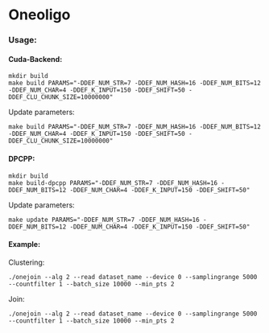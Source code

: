 # Oneoligo

### Usage:

#### Cuda-Backend: 

```
mkdir build
make build PARAMS="-DDEF_NUM_STR=7 -DDEF_NUM_HASH=16 -DDEF_NUM_BITS=12 -DDEF_NUM_CHAR=4 -DDEF_K_INPUT=150 -DDEF_SHIFT=50 -DDEF_CLU_CHUNK_SIZE=10000000"
```

Update parameters:

```
make build PARAMS="-DDEF_NUM_STR=7 -DDEF_NUM_HASH=16 -DDEF_NUM_BITS=12 -DDEF_NUM_CHAR=4 -DDEF_K_INPUT=150 -DDEF_SHIFT=50 -DDEF_CLU_CHUNK_SIZE=10000000"
```


#### DPCPP:

```
mkdir build
make build-dpcpp PARAMS="-DDEF_NUM_STR=7 -DDEF_NUM_HASH=16 -DDEF_NUM_BITS=12 -DDEF_NUM_CHAR=4 -DDEF_K_INPUT=150 -DDEF_SHIFT=50"

```
Update parameters:

```
make update PARAMS="-DDEF_NUM_STR=7 -DDEF_NUM_HASH=16 -DDEF_NUM_BITS=12 -DDEF_NUM_CHAR=4 -DDEF_K_INPUT=150 -DDEF_SHIFT=50"
```

#### Example:

Clustering: 
```
./onejoin --alg 2 --read dataset_name --device 0 --samplingrange 5000 --countfilter 1 --batch_size 10000 --min_pts 2
```

Join:
```
./onejoin --alg 2 --read dataset_name --device 0 --samplingrange 5000 --countfilter 1 --batch_size 10000 --min_pts 2
```